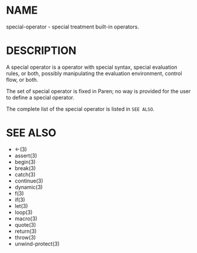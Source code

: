 # NAME
special-operator - special treatment built-in operators.

# DESCRIPTION
A special operator is a operator with special syntax, special evaluation rules, or both, possibly manipulating the evaluation environment, control flow, or both.

The set of special operator is fixed in Paren; no way is provided for the user to define a special operator.

The complete list of the special operator is listed in `SEE ALSO`.

# SEE ALSO
- <-(3)
- assert(3)
- begin(3)
- break(3)
- catch(3)
- continue(3)
- dynamic(3)
- f(3)
- if(3)
- let(3)
- loop(3)
- macro(3)
- quote(3)
- return(3)
- throw(3)
- unwind-protect(3)
